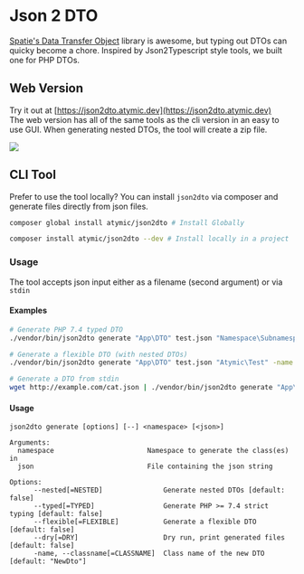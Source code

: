# Json 2 DTO

[Spatie's Data Transfer Object](https://github.com/spatie/data-transfer-object) library is awesome, but typing out DTOs
can quicky become a chore. Inspired by Json2Typescript style tools, we built one for PHP DTOs.

## Web Version

Try it out at [https://json2dto.atymic.dev](https://json2dto.atymic.dev)  
The web version has all of the same tools as the cli version in an easy to use GUI. When generating nested DTOs, the 
tool will create a zip file.

[![](https://repository-images.githubusercontent.com/231837839/14ed4680-2fb2-11ea-81fe-f06c5038b0dd)](https://json2dto.atymic.dev)

## CLI Tool

Prefer to use the tool locally? You can install `json2dto` via composer and generate files directly from json files.

```bash
composer global install atymic/json2dto # Install Globally

composer install atymic/json2dto --dev # Install locally in a project
```

### Usage

The tool accepts json input either as a filename (second argument) or via `stdin`

#### Examples

```bash
# Generate PHP 7.4 typed DTO
./vendor/bin/json2dto generate "App\DTO" test.json "Namespace\Subnamespace" -name "Test" --typed

# Generate a flexible DTO (with nested DTOs)
./vendor/bin/json2dto generate "App\DTO" test.json "Atymic\Test" -name "Test" --nested --flexible

# Generate a DTO from stdin
wget http://example.com/cat.json | ./vendor/bin/json2dto generate "App\DTO" -name Cat
```

#### Usage
```
json2dto generate [options] [--] <namespace> [<json>]

Arguments:
  namespace                       Namespace to generate the class(es) in
  json                            File containing the json string

Options:
      --nested[=NESTED]               Generate nested DTOs [default: false]
      --typed[=TYPED]                 Generate PHP >= 7.4 strict typing [default: false]
      --flexible[=FLEXIBLE]           Generate a flexible DTO [default: false]
      --dry[=DRY]                     Dry run, print generated files [default: false]
      -name, --classname[=CLASSNAME]  Class name of the new DTO [default: "NewDto"]
```

